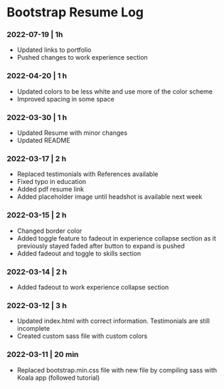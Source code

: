 # Bootstrap Resume Log

### 2022-07-19 | 1h
- Updated links to portfolio
- Pushed changes to work experience section

### 2022-04-20 | 1 h

- Updated colors to be less white and use more of the color scheme
- Improved spacing in some space

### 2022-03-30 | 1 h

- Updated Resume with minor changes
- Updated README

### 2022-03-17 | 2 h

- Replaced testimonials with References available
- Fixed typo in education
- Added pdf resume link
- Added placeholder image until headshot is available next week

### 2022-03-15 | 2 h

- Changed border color
- Added toggle feature to fadeout in experience collapse section as it previously stayed faded after button to expand is pushed
- Added fadeout and toggle to skills section

### 2022-03-14 | 2 h

- Added fadeout to work experience collapse section

### 2022-03-12 | 3 h

- Updated index.html with correct information. Testimonials are still incomplete
- Created custom sass file with custom colors

### 2022-03-11 | 20 min

- Replaced bootstrap.min.css file with new file by compiling sass with Koala app (followed tutorial)
